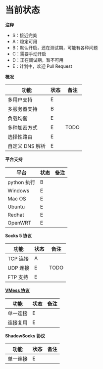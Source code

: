 # 当前状态

**注释**
* S：接近完美
* A：稳定可用
* B：默认开启，还在测试期，可能有各种问题
* C：需要手动开启
* D：正在调试期，暂不可用
* E：计划中，欢迎 Pull Request

**概况**

| 功能       | 状态 | 备注 |
| --------- | ---- | ---- |
| 多用户支持  | E  |  |
| 多服务器支持  | B  |  |
| 负载均衡 | E | |
| 多种加密方式 | E | TODO |
| 选择性路由 | E | |
| 自定义 DNS 解析 | E | |

**平台支持**

| 平台       | 状态 | 备注 |
| --------- | ---- | ---- |
| python 执行  | B  |  |
| Windows  | E  |  |
| Mac OS | E | |
| Ubuntu | E | |
| Redhat | E | |
| OpenWRT | E | |

**Socks 5 协议**

| 功能       | 状态 | 备注 |
| --------- | ---- | ---- |
| TCP 连接    | A |  |
| UDP 连接    | E | TODO |
| FTP 支持    | E |  |

**[VMess 协议](https://github.com/cnsimo/OneWay-Core/blob/master/desc/vmess.md)**

| 功能       | 状态 | 备注 |
| --------- | ---- | ---- |
| 单一连接    | E |  |
| 连接复用    | E |  |

**ShadowSocks 协议**

| 功能       | 状态 | 备注 |
| --------- | ---- | ---- |
| 单一连接    | E |  |

